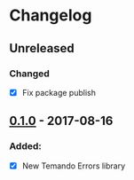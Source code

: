 # Changelog

## Unreleased
### Changed
- [x] Fix package publish

## [0.1.0][] - 2017-08-16
### Added:

- [x] New Temando Errors library

[Unreleased]: https://src.temando.io/abilio.henrique/errors/compare/v0.2.0...HEAD
[0.2.0]: https://src.temando.io/abilio.henrique/errors/compare/v0.1.0...v0.2.0
[0.1.0]: https://src.temando.io/abilio.henrique/errors/tree/v0.1.0